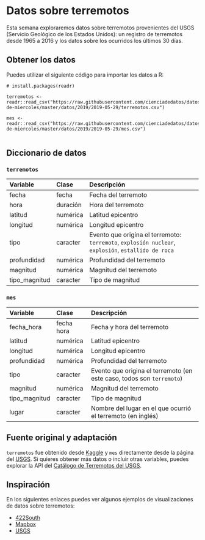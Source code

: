 # Datos sobre terremotos

Esta semana exploraremos datos sobre terremotos provenientes del USGS (Servicio Geológico de los Estados Unidos): un registro de terremotos desde 1965 a 2016 y los datos sobre los ocurridos los últimos 30 días.


## Obtener los datos

Puedes utilizar el siguiente código para importar los datos a R:

```
# install.packages(readr)

terremotos <- readr::read_csv("https://raw.githubusercontent.com/cienciadedatos/datos-de-miercoles/master/datos/2019/2019-05-29/terremotos.csv")

mes <- readr::read_csv("https://raw.githubusercontent.com/cienciadedatos/datos-de-miercoles/master/datos/2019/2019-05-29/mes.csv")


```



## Diccionario de datos

### `terremotos`

|Variable       |Clase               |Descripción |
|:--------------|:-------------------|:-----------|
|fecha           | fecha              | Fecha del terremoto |
|hora      | duración            | Hora del terremoto |
|latitud        | numérica            | Latitud epicentro |
|longitud | numérica | Longitud epicentro|
|tipo | caracter | Evento que origina el terremoto: `terremoto`, `explosión nuclear`, `explosión`, `estallido de roca` |
|profundidad | numérica | Profundidad del terremoto |
|magnitud | numérica | Magnitud del terremoto |
|tipo_magnitud | caracter| Tipo de magnitud |

### `mes`
|Variable       |Clase               |Descripción |
|:--------------|:-------------------|:-----------|
|fecha_hora           | fecha hora              | Fecha y hora del terremoto |
|latitud        | numérica            | Latitud epicentro |
|longitud | numérica | Longitud epicentro|
|profundidad | numérica | Profundidad del terremoto |
|tipo | caracter | Evento que origina el terremoto (en este caso, todos son `terremoto`) |
|magnitud | numérica | Magnitud del terremoto |
|tipo_magnitud | caracter| Tipo de magnitud |
|lugar | caracter | Nombre del lugar en el que ocurrió el terremoto (en inglés)|

## Fuente original y adaptación

`terremotos` fue obtenido desde [Kaggle](https://www.kaggle.com/usgs/earthquake-database) y `mes` directamente desde la página del [USGS](https://earthquake.usgs.gov/earthquakes/feed/v1.0/csv.php). Si quieres obtener más datos o incluir otras variables, puedes explorar la API del [Catálogo de Terremotos del USGS](https://earthquake.usgs.gov/fdsnws/event/1/).

## Inspiración

En los siguientes enlaces puedes ver algunos ejemplos de visualizaciones de datos sobre terremotos:

* [422South](http://422south.com/work/global-earthquakes-data-visualization)
* [Mapbox](https://labs.mapbox.com/bites/00267/)
* [USGS](https://earthquake.usgs.gov/earthquakes/map/#%7B%22autoUpdate%22%3A%5B%22autoUpdate%22%5D%2C%22basemap%22%3A%22grayscale%22%2C%22feed%22%3A%2230day_m45%22%2C%22listFormat%22%3A%22default%22%2C%22mapposition%22%3A%5B%5B-80.70399666821143%2C-42.890625%5D%2C%5B84.37156598282918%2C377.9296875%5D%5D%2C%22overlays%22%3A%5B%22plates%22%5D%2C%22restrictListToMap%22%3A%5B%22restrictListToMap%22%5D%2C%22search%22%3Anull%2C%22sort%22%3A%22newest%22%2C%22timezone%22%3A%22utc%22%2C%22viewModes%22%3A%5B%22list%22%2C%22map%22%2C%22settings%22%5D%2C%22event%22%3Anull%7D)

